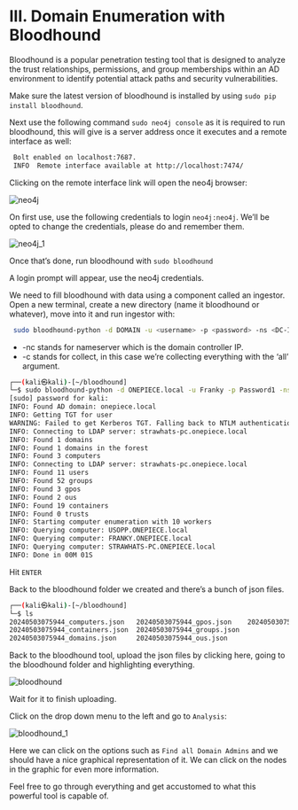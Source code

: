 # III. Domain Enumeration with Bloodhound

Bloodhound is a popular penetration testing  tool that is designed to analyze the trust relationships, permissions, and group memberships within an AD environment to identify potential attack paths and security vulnerabilities.

Make sure the latest version of bloodhound is installed by using `sudo pip install bloodhound`.

Next use the following command `sudo neo4j console` as it is required to run bloodhound, this will give is a server address once it executes and a remote interface as well:

```bash
 Bolt enabled on localhost:7687.
 INFO  Remote interface available at http://localhost:7474/

```

Clicking on the remote interface link will open the neo4j browser:

![neo4j](https://github.com/w1zzl3-06/TCM-Practical-Ethical-Hacking-Notes/assets/141921425/acea6152-b35f-48d8-9b69-43b664587016)

On first use, use the following credentials to login `neo4j:neo4j`. We’ll be opted to change the credentials, please do and remember them.

![neo4j_1](https://github.com/w1zzl3-06/TCM-Practical-Ethical-Hacking-Notes/assets/141921425/eab2e8c6-3977-479b-90ed-c38273c11f06)

Once that’s done, run bloodhound with `sudo bloodhound`

A login prompt will appear, use the neo4j credentials.

We need to fill bloodhound with data using a component called an ingestor. Open a new terminal, create a new directory (name it bloodhound or whatever), move into it and run ingestor with:

```bash
 sudo bloodhound-python -d DOMAIN -u <username> -p <password> -ns <DC-IP> -c all 
```

- -nc stands for nameserver which is the domain controller IP.
- -c stands for collect, in this case we’re collecting everything with the ‘all’ argument.

```bash
┌──(kali㉿kali)-[~/bloodhound]
└─$ sudo bloodhound-python -d ONEPIECE.local -u Franky -p Password1 -ns 10.0.2.8 -c all
[sudo] password for kali: 
INFO: Found AD domain: onepiece.local
INFO: Getting TGT for user
WARNING: Failed to get Kerberos TGT. Falling back to NTLM authentication. Error: [Errno Connection error (strawhats-pc.onepiece.local:88)] [Errno -3] Temporary failure in name resolution
INFO: Connecting to LDAP server: strawhats-pc.onepiece.local
INFO: Found 1 domains
INFO: Found 1 domains in the forest
INFO: Found 3 computers
INFO: Connecting to LDAP server: strawhats-pc.onepiece.local
INFO: Found 11 users
INFO: Found 52 groups
INFO: Found 3 gpos
INFO: Found 2 ous
INFO: Found 19 containers
INFO: Found 0 trusts
INFO: Starting computer enumeration with 10 workers
INFO: Querying computer: USOPP.ONEPIECE.local
INFO: Querying computer: FRANKY.ONEPIECE.local
INFO: Querying computer: STRAWHATS-PC.ONEPIECE.local
INFO: Done in 00M 01S

```

Hit `ENTER`

Back to the bloodhound folder we created and there’s a bunch of json files.

```bash
┌──(kali㉿kali)-[~/bloodhound]
└─$ ls
20240503075944_computers.json   20240503075944_gpos.json    20240503075944_users.json
20240503075944_containers.json  20240503075944_groups.json
20240503075944_domains.json     20240503075944_ous.json
```

Back to the bloodhound tool, upload the json files by clicking here, going to the bloodhound folder and highlighting everything.

![bloodhound](https://github.com/w1zzl3-06/TCM-Practical-Ethical-Hacking-Notes/assets/141921425/4a0a797b-399c-416a-824b-fc0894663787)

Wait for it to finish uploading.

Click on the drop down menu to the left and go to `Analysis`:

![bloodhound_1](https://github.com/w1zzl3-06/TCM-Practical-Ethical-Hacking-Notes/assets/141921425/530c838e-2e4a-49d9-8155-bc095ef345a7)

Here we can click on the options such as `Find all Domain Admins` and we should have a nice graphical representation of it. We can click on the nodes in the graphic for even more information. 

Feel free to go through everything and get accustomed to what this powerful tool is capable of.
